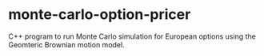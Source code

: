 # monte-carlo-option-pricer
C++ program to run Monte Carlo simulation for European options using the Geomteric Brownian motion model.
